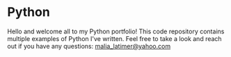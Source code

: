 # Python
Hello and welcome all to my Python portfolio! This code repository contains multiple examples of Python I've written. Feel free to take a look and reach out if you have any questions: malia_latimer@yahoo.com
